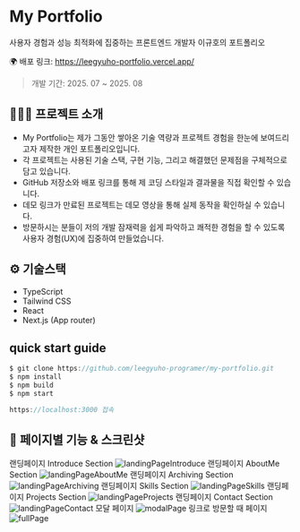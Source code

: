 # My Portfolio

사용자 경험과 성능 최적화에 집중하는 프론트엔드 개발자 이규호의 포트폴리오

🌍 배포 링크: https://leegyuho-portfolio.vercel.app/

> 개발 기간: 2025. 07 ~ 2025. 08 <br/>

## 💁🏻‍♀️ 프로젝트 소개

- My Portfolio는 제가 그동안 쌓아온 기술 역량과 프로젝트 경험을 한눈에 보여드리고자 제작한 개인 포트폴리오입니다.
- 각 프로젝트는 사용된 기술 스택, 구현 기능, 그리고 해결했던 문제점을 구체적으로 담고 있습니다.
- GitHub 저장소와 배포 링크를 통해 제 코딩 스타일과 결과물을 직접 확인할 수 있습니다.
- 데모 링크가 만료된 프로젝트는 데모 영상을 통해 실제 동작을 확인하실 수 있습니다.
- 방문하시는 분들이 저의 개발 잠재력을 쉽게 파악하고 쾌적한 경험을 할 수 있도록 사용자 경험(UX)에 집중하여 만들었습니다.

## ⚙️ 기술스택

- TypeScript
- Tailwind CSS
- React
- Next.js (App router)

## quick start guide

```jsx
$ git clone https://github.com/leegyuho-programer/my-portfolio.git
$ npm install
$ npm build
$ npm start

https://localhost:3000 접속
```

## 📄 페이지별 기능 & 스크린샷

랜딩페이지 Introduce Section
<img src="/public/images/README/landingPageIntroduce.png" alt="landingPageIntroduce"/>
랜딩페이지 AboutMe Section
<img src="/public/images/README/landingPageAboutMe.png" alt="landingPageAboutMe"/>
랜딩페이지 Archiving Section
<img src="/public/images/README/landingPageArchiving.png" alt="landingPageArchiving"/>
랜딩페이지 Skills Section
<img src="/public/images/README/landingPageSkills.png" alt="landingPageSkills"/>
랜딩페이지 Projects Section
<img src="/public/images/README/landingPageProjects.png" alt="landingPageProjects"/>
랜딩페이지 Contact Section
<img src="/public/images/README/landingPageContact.png" alt="landingPageContact"/>
모달 페이지
<img src="/public/images/README/modalPage.png" alt="modalPage"/>
링크로 방문할 때 페이지
<img src="/public/images/README/fullPage.png" alt="fullPage"/>
